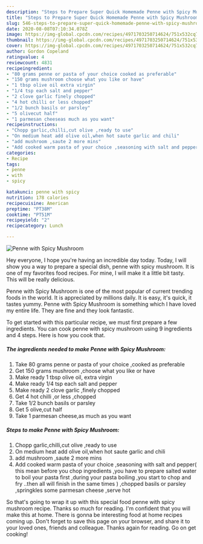 ```yaml
---
description: "Steps to Prepare Super Quick Homemade Penne with Spicy Mushroom"
title: "Steps to Prepare Super Quick Homemade Penne with Spicy Mushroom"
slug: 546-steps-to-prepare-super-quick-homemade-penne-with-spicy-mushroom
date: 2020-08-08T07:10:34.078Z
image: https://img-global.cpcdn.com/recipes/4971703250714624/751x532cq70/penne-with-spicy-mushroom-recipe-main-photo.jpg
thumbnail: https://img-global.cpcdn.com/recipes/4971703250714624/751x532cq70/penne-with-spicy-mushroom-recipe-main-photo.jpg
cover: https://img-global.cpcdn.com/recipes/4971703250714624/751x532cq70/penne-with-spicy-mushroom-recipe-main-photo.jpg
author: Gordon Copeland
ratingvalue: 4
reviewcount: 4831
recipeingredient:
- "80 grams penne or pasta of your choice cooked as preferable"
- "150 grams mushroom choose what you like or have"
- "1 tbsp olive oil extra virgin"
- "1/4 tsp each salt and pepper"
- "2 clove garlic finely chopped"
- "4 hot chilli or less chopped"
- "1/2 bunch basils or parsley"
- "5 olivecut half"
- "1 parmesan cheeseas much as you want"
recipeinstructions:
- "Chopp garlic,chilli,cut olive ,ready to use"
- "On medium heat add olive oil,when hot saute garlic and chili"
- "add mushroom ,saute 2 more mins"
- "Add cooked warm pasta of your choice ,seasoning with salt and pepper( this mean before you chop ingredients ,you have to prepare salted water to boil your pasta first ,during your pasta boiling ,you start to chop and fry ..then all will finish in the same times ) ,chopped basils or parsley ,springkles some parmesan cheese ,serve hot"
categories:
- Recipe
tags:
- penne
- with
- spicy

katakunci: penne with spicy 
nutrition: 178 calories
recipecuisine: American
preptime: "PT38M"
cooktime: "PT51M"
recipeyield: "2"
recipecategory: Lunch

---
```



![Penne with Spicy Mushroom](https://img-global.cpcdn.com/recipes/4971703250714624/751x532cq70/penne-with-spicy-mushroom-recipe-main-photo.jpg)

Hey everyone, I hope you're having an incredible day today. Today, I will show you a way to prepare a special dish, penne with spicy mushroom. It is one of my favorites food recipes. For mine, I will make it a little bit tasty. This will be really delicious.



Penne with Spicy Mushroom is one of the most popular of current trending foods in the world. It is appreciated by millions daily. It is easy, it's quick, it tastes yummy. Penne with Spicy Mushroom is something which I have loved my entire life. They are fine and they look fantastic.


To get started with this particular recipe, we must first prepare a few ingredients. You can cook penne with spicy mushroom using 9 ingredients and 4 steps. Here is how you cook that.

<!--inarticleads1-->

##### The ingredients needed to make Penne with Spicy Mushroom:

1. Take 80 grams penne or pasta of your choice ,cooked as preferable
1. Get 150 grams mushroom ,choose what you like or have
1. Make ready 1 tbsp olive oil, extra virgin
1. Make ready 1/4 tsp each salt and pepper
1. Make ready 2 clove garlic ,finely chopped
1. Get 4 hot chilli ,or less ,chopped
1. Take 1/2 bunch basils or parsley
1. Get 5 olive,cut half
1. Take 1 parmesan cheese,as much as you want




<!--inarticleads2-->

##### Steps to make Penne with Spicy Mushroom:

1. Chopp garlic,chilli,cut olive ,ready to use
1. On medium heat add olive oil,when hot saute garlic and chili
1. add mushroom ,saute 2 more mins
1. Add cooked warm pasta of your choice ,seasoning with salt and pepper( this mean before you chop ingredients ,you have to prepare salted water to boil your pasta first ,during your pasta boiling ,you start to chop and fry ..then all will finish in the same times ) ,chopped basils or parsley ,springkles some parmesan cheese ,serve hot




So that's going to wrap it up with this special food penne with spicy mushroom recipe. Thanks so much for reading. I'm confident that you will make this at home. There is gonna be interesting food at home recipes coming up. Don't forget to save this page on your browser, and share it to your loved ones, friends and colleague. Thanks again for reading. Go on get cooking!
